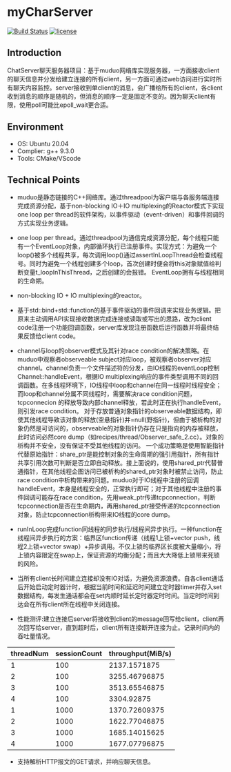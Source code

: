 # myCharServer

[![Build Status](https://travis-ci.org/linyacool/WebServer.svg?branch=master)](https://travis-ci.org/linyacool/WebServer) [![license](https://img.shields.io/github/license/mashape/apistatus.svg)](https://opensource.org/licenses/MIT)

## Introduction

ChatServer聊天服务器项目：基于muduo网络库实现服务器，一方面接收client的聊天信息并分发给建立连接的所有client，另一方面可通过web访问进行实时所有聊天内容监控。server接收到单client的消息，会广播给所有的client，各client收到消息的顺序是随机的，但消息的顺序一定是固定不变的。因为聊天client有限，使用poll可能比epoll_wait更合适。

## Environment

- OS: Ubuntu 20.04
- Complier: g++ 9.3.0
- Tools: CMake/VScode

## Technical Points
* muduo是静态链接的C++网络库。通过threadpool为客户端与各服务端连接完成资源分配，基于non-blocking IO＋IO multiplexing的Reactor模式下实现one loop per thread的软件架构，以事件驱动（event-driven）和事件回调的方式实现业务逻辑。

* one loop per thread。通过threadpool为通信完成资源分配，每个线程只能有一个EventLoop对象，内部循环执行已注册事件。实现方式：为避免一个loop()被多个线程共享，每次调用loop()通过assertInLoopThread会检查线程号。同时为避免一个线程创建多个loop，首次创建时便会将this对象赋值给判断变量t_loopInThisThread，之后创建的会报错。
EventLoop拥有与线程相同的生命期。

* non-blocking IO + IO multiplexing的reactor。

* 基于std::bind+std::function的基于事件驱动的事件回调来实现业务逻辑。把原来主动调用API实现接收数据完成连接或读取或写出的思路，改为client code注册一个功能回调函数，server库发现注册函数后运行函数并将最终结果反馈给client code。

* channel与loop的observer模式及其针对race condition的解决策略。在muduo中观察者observeable subject对应loop，被观察者observer对应channel。channel负责一个文件描述符的分发，由IO线程的eventLoop控制Channel::handleEvent，根据IO multiplexing响应的事件类型调用不同的回调函数。在多线程环境下，IO线程中loop和channel在同一线程时线程安全；而loop和channel分属不同线程时，需要解决race condition问题，tcpconnecion 的释放导致内部channel释放，若此时正在执行handleEvent，则引发race condition。
对于存放普通对象指针的observeable数据结构，即使其他线程导致该对象的释放(空悬指针)并=null(野指针)，但由于被析构的对象仍然是可访问的，observeable的对象指针仍存在只是指向的内存被释放，此时访问必然core dump（如recipes/thread/Observer_safe_2.cc）。对象的析构并不安全，没有保证不受其他线程的访问。
一个成功策略是使用智能指针代替原始指针：share_ptr是能控制对象的生命周期的强引用指针，所有指针共享引用次数可判断是否立即自动释放。接上面说的，使用shared_ptr代替普通指针，在其他线程企图访问已被析构的shared_ptr对象时被禁止访问，防止race condition中析构带来的问题。muduo对于IO线程中注册的回调handleEvent，本身是线程安全的，正常执行即可；对于其他线程中注册的事件回调可能存在race condition，先用weak_ptr传递tcpconnection，判断tcpconnection是否在生命期内，再用shared_ptr接受传递的tcpconnection对象，防止tcpconnection析构带来IO线程的core dump。

* runInLoop完成function同线程的同步执行/线程间异步执行。一种function在线程间异步执行的方案：临界区function传递（线程1上锁+vector push，线程2上锁+vector swap）+异步调用。不仅上锁的临界区长度被大量缩小，将上锁内容限定在swap上，保证资源的均衡分配；而且大大降低上锁带来死锁的风险。

* 当所有client长时间建立连接却没有IO对话，为避免资源浪费。自各client通话后开始启动定时器计时，根据当前时间和延迟时间建立定时器timer并存入set数据结构，每发生通话都会在set内顺时延长定时器定时时间。当定时时间到达会在所有client所在线程中关闭连接。

* 性能测评:建立连接后server将接收到client的message回写给client，client再次回写给server，直到超时后，client所有连接断开连接为止。记录时间内的吞吐量情况。

<table class="tg">
<thead>
  <tr>
    <th class="tg-0pky"> 			                 threadNum 			          			 		</th>
    <th class="tg-0pky"> 			             sessionCount 			         			 		</th>
    <th class="tg-0pky"> 			              throughput(MiB/s) 		</th>
  </tr>
</thead>
<tbody>
  <tr>
    <td class="tg-0pky"> 			1 		</td>
    <td class="tg-0pky"> 			100 		</td>
    <td class="tg-0pky"> 			2137.1571875 		</td>
  </tr>
  <tr>
    <td class="tg-0pky"> 			2 		</td>
    <td class="tg-0pky"> 			100 		</td>
    <td class="tg-0pky"> 			3255.46796875 		</td>
  </tr>
  <tr>
    <td class="tg-0pky"> 			3 		</td>
    <td class="tg-0pky"> 			100 		</td>
    <td class="tg-0pky"> 			3513.65546875 		</td>
  </tr>
  <tr>
    <td class="tg-0pky"> 			4 		</td>
    <td class="tg-0pky"> 			100 		</td>
    <td class="tg-0pky"> 			3304.92875 		</td>
  </tr>
  <tr>
    <td class="tg-0pky"> 			1 		</td>
    <td class="tg-0pky"> 			1000 		</td>
    <td class="tg-0pky"> 			1370.72609375 		</td>
  </tr>
  <tr>
    <td class="tg-0pky"> 			2 		</td>
    <td class="tg-0pky"> 			1000 		</td>
    <td class="tg-0pky"> 			1622.77046875 		</td>
  </tr>
  <tr>
    <td class="tg-0pky"> 			3 		</td>
    <td class="tg-0pky"> 			1000 		</td>
    <td class="tg-0pky"> 			1685.14015625 		</td>
  </tr>
  <tr>
    <td class="tg-0pky"> 			4 		</td>
    <td class="tg-0pky"> 			1000 		</td>
    <td class="tg-0pky"> 			1677.07796875 		</td>
  </tr>
</tbody>
</table>

* 支持解析HTTP报文的GET请求，并响应聊天信息。
